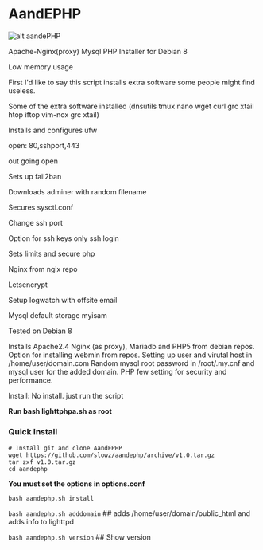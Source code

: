 AandEPHP
==========


![alt aandePHP](http://nwabytes.com/AandEPHP.png)

Apache-Nginx(proxy) Mysql PHP Installer for Debian 8

Low memory usage

First I'd like to say this script installs extra software some people might find useless.

Some of the extra software installed
(dnsutils tmux nano wget curl grc xtail htop iftop vim-nox grc xtail)

Installs and configures ufw

open: 80,sshport,443

out going open

Sets up fail2ban

Downloads adminer with random filename


Secures sysctl.conf

Change ssh port

Option for ssh keys only ssh login


Sets limits and secure php

Nginx from ngix repo

Letsencrypt


Setup logwatch with offsite email

Mysql default storage myisam

Tested on Debian 8

Installs Apache2.4 Nginx (as proxy), Mariadb and PHP5 from debian repos.
Option for installing webmin from repos.
Setting up user and virutal host in /home/user/domain.com
Random mysql root password in /root/.my.cnf and mysql user for the added domain.
PHP few setting for security and performance.


Install: No install. just run the script



**Run bash lighttphpa.sh as root**

### Quick Install

    # Install git and clone AandEPHP
    wget https://github.com/slowz/aandephp/archive/v1.0.tar.gz
    tar zxf v1.0.tar.gz
    cd aandephp

**You must set the options in options.conf**

`bash aandephp.sh install`

`bash aandephp.sh adddomain` ## adds /home/user/domain/public_html and adds info to lighttpd

`bash aandephp.sh version` ## Show version
